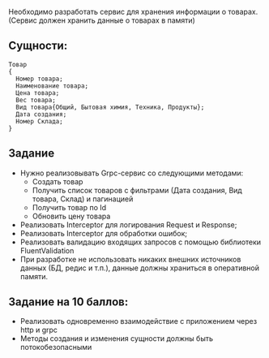 Необходимо разработать сервис для хранения информации о товарах.
(Сервис должен хранить данные о товарах в памяти)

## Сущности:

```
Товар
{
  Номер товара;
  Наименование товара;
  Цена товара;
  Вес товара;
  Вид товара{Общий, Бытовая химия, Техника, Продукты};
  Дата создания;
  Номер Склада;
}
```

## Задание

* Нужно реализовывать Grpc-сервис со следующими методами:
    * Создать товар
    * Получить список товаров с фильтрами (Дата создания, Вид товара, Склад) и пагинацией
    * Получить товар по Id
    * Обновить цену товара
* Реализовать Interceptor для логирования Request и Response;
* Реализовать Interceptor для обработки ошибок;
* Реализовать валидацию входящих запросов с помощью библиотеки FluentValidation
* При разработке не использовать никаких внешних источников данных (БД, редис и т.п.), данные должны храниться в оперативной памяти.

## Задание на 10 баллов:

- Реализовать одновременно взаимодействие с приложением через http и grpc
- Методы создания и изменения сущности должны быть потокобезопасными
